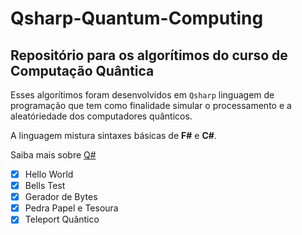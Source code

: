 # Qsharp-Quantum-Computing
## Repositório para os algorítimos do curso de Computação Quântica

Esses algorítimos foram desenvolvidos em `Qsharp` linguagem de programação que tem como finalidade simular o 
processamento e a aleatóriedade dos computadores quânticos.

A linguagem mistura sintaxes básicas de __F#__ e __C#__.

Saiba mais sobre [Q#](https://docs.microsoft.com/pt-br/quantum/language/)

- [X] Hello World 
- [X] Bells Test
- [X] Gerador de Bytes
- [X] Pedra Papel e Tesoura
- [X] Teleport Quântico

